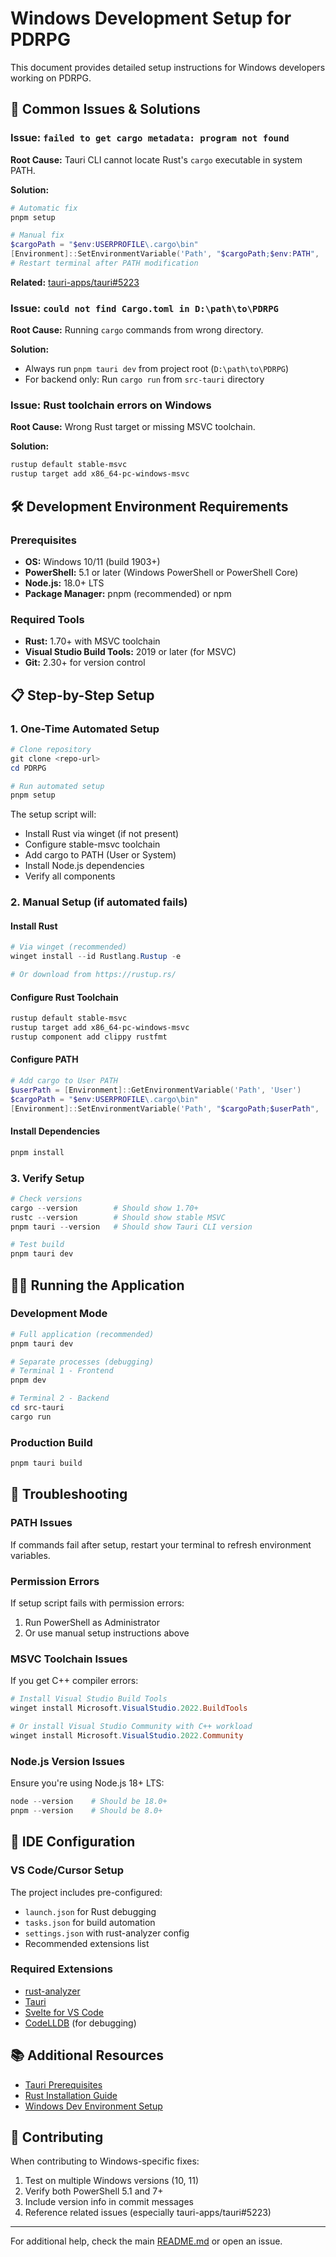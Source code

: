 # Windows Development Setup for PDRPG

This document provides detailed setup instructions for Windows developers working on PDRPG.

## 🚨 Common Issues & Solutions

### Issue: `failed to get cargo metadata: program not found`

**Root Cause:** Tauri CLI cannot locate Rust's `cargo` executable in system PATH.

**Solution:**
```powershell
# Automatic fix
pnpm setup

# Manual fix
$cargoPath = "$env:USERPROFILE\.cargo\bin"
[Environment]::SetEnvironmentVariable('Path', "$cargoPath;$env:PATH", 'User')
# Restart terminal after PATH modification
```

**Related:** [tauri-apps/tauri#5223](https://github.com/tauri-apps/tauri/issues/5223)

### Issue: `could not find Cargo.toml in D:\path\to\PDRPG`

**Root Cause:** Running `cargo` commands from wrong directory.

**Solution:**
- Always run `pnpm tauri dev` from project root (`D:\path\to\PDRPG`)
- For backend only: Run `cargo run` from `src-tauri` directory

### Issue: Rust toolchain errors on Windows

**Root Cause:** Wrong Rust target or missing MSVC toolchain.

**Solution:**
```powershell
rustup default stable-msvc
rustup target add x86_64-pc-windows-msvc
```

## 🛠️ Development Environment Requirements

### Prerequisites
- **OS:** Windows 10/11 (build 1903+)
- **PowerShell:** 5.1 or later (Windows PowerShell or PowerShell Core)
- **Node.js:** 18.0+ LTS
- **Package Manager:** pnpm (recommended) or npm

### Required Tools
- **Rust:** 1.70+ with MSVC toolchain
- **Visual Studio Build Tools:** 2019 or later (for MSVC)
- **Git:** 2.30+ for version control

## 📋 Step-by-Step Setup

### 1. One-Time Automated Setup
```powershell
# Clone repository
git clone <repo-url>
cd PDRPG

# Run automated setup
pnpm setup
```

The setup script will:
- Install Rust via winget (if not present)
- Configure stable-msvc toolchain
- Add cargo to PATH (User or System)
- Install Node.js dependencies
- Verify all components

### 2. Manual Setup (if automated fails)

#### Install Rust
```powershell
# Via winget (recommended)
winget install --id Rustlang.Rustup -e

# Or download from https://rustup.rs/
```

#### Configure Rust Toolchain
```powershell
rustup default stable-msvc
rustup target add x86_64-pc-windows-msvc
rustup component add clippy rustfmt
```

#### Configure PATH
```powershell
# Add cargo to User PATH
$userPath = [Environment]::GetEnvironmentVariable('Path', 'User')
$cargoPath = "$env:USERPROFILE\.cargo\bin"
[Environment]::SetEnvironmentVariable('Path', "$cargoPath;$userPath", 'User')
```

#### Install Dependencies
```powershell
pnpm install
```

### 3. Verify Setup
```powershell
# Check versions
cargo --version        # Should show 1.70+
rustc --version        # Should show stable MSVC
pnpm tauri --version   # Should show Tauri CLI version

# Test build
pnpm tauri dev
```

## 🏃‍♂️ Running the Application

### Development Mode
```powershell
# Full application (recommended)
pnpm tauri dev

# Separate processes (debugging)
# Terminal 1 - Frontend
pnpm dev

# Terminal 2 - Backend  
cd src-tauri
cargo run
```

### Production Build
```powershell
pnpm tauri build
```

## 🐛 Troubleshooting

### PATH Issues
If commands fail after setup, restart your terminal to refresh environment variables.

### Permission Errors
If setup script fails with permission errors:
1. Run PowerShell as Administrator
2. Or use manual setup instructions above

### MSVC Toolchain Issues
If you get C++ compiler errors:
```powershell
# Install Visual Studio Build Tools
winget install Microsoft.VisualStudio.2022.BuildTools

# Or install Visual Studio Community with C++ workload
winget install Microsoft.VisualStudio.2022.Community
```

### Node.js Version Issues
Ensure you're using Node.js 18+ LTS:
```powershell
node --version    # Should be 18.0+
pnpm --version    # Should be 8.0+
```

## 🔧 IDE Configuration

### VS Code/Cursor Setup
The project includes pre-configured:
- `launch.json` for Rust debugging
- `tasks.json` for build automation  
- `settings.json` with rust-analyzer config
- Recommended extensions list

### Required Extensions
- [rust-analyzer](https://marketplace.visualstudio.com/items?itemName=rust-lang.rust-analyzer)
- [Tauri](https://marketplace.visualstudio.com/items?itemName=tauri-apps.tauri-vscode)
- [Svelte for VS Code](https://marketplace.visualstudio.com/items?itemName=svelte.svelte-vscode)
- [CodeLLDB](https://marketplace.visualstudio.com/items?itemName=vadimcn.vscode-lldb) (for debugging)

## 📚 Additional Resources

- [Tauri Prerequisites](https://tauri.app/v1/guides/getting-started/prerequisites)
- [Rust Installation Guide](https://forge.rust-lang.org/infra/channel-layout.html#the-channels)
- [Windows Dev Environment Setup](https://learn.microsoft.com/en-us/windows/dev-environment/)

## 🤝 Contributing

When contributing to Windows-specific fixes:
1. Test on multiple Windows versions (10, 11)
2. Verify both PowerShell 5.1 and 7+
3. Include version info in commit messages
4. Reference related issues (especially tauri-apps/tauri#5223)

---

For additional help, check the main [README.md](./README.md) or open an issue. 
